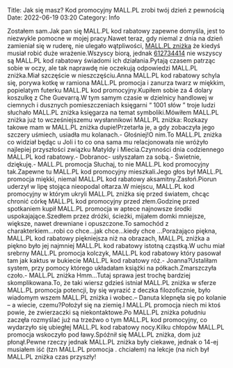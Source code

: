 Title: Jak się masz? Kod promocyjny MALL.PL zrobi twój dzień z pewnością
Date: 2022-06-19 03:20
Category: Info

Zostałem sam.Jak pan się MALL.PL kod rabatowy zapewne domyśla, jest to niezwykle pomocne w mojej pracy.Nawet teraz, gdy niemal z dnia na dzień zamieniał się w ruderę, nie ulegało wątpliwości, [MALL.PL zniżka](https://promki.pl/kody-rabatowe/mallpl) że kiedyś musiał robić duże wrażenie.Wszyscy biorą, jednak [612734414](https://telinfo.co/pl/numer/612734414/) nie wszyscy są MALL.PL kod rabatowy świadomi ich działania.Pytają czasem patrząc sobie w oczy, ale tak naprawdę nie oczekują odpowiedzi MALL.PL zniżka.Miał szczęście w nieszczęściu.Anna MALL.PL kod rabatowy schyla się, porywa kotkę w ramiona MALL.PL promocja i zanurza twarz w miękkim, popielatym futerku MALL.PL kod promocyjny.Kupiłem sobie za 4 dolary koszulkę z Che Guevarrą.W tym samym czasie w dzielnicy handlowej w ciemnych i dusznych pomieszczeniach księgarni “ 1001 słów ” troje ludzi słuchało MALL.PL zniżka księgarza na temat symboliki.Mówiłem MALL.PL zniżka już to wcześniejszemu wysłannikowi MALL.PL zniżka: Rozkazy takowe mam w MALL.PL zniżka dupie!Przetarła je, a gdy zobaczyła jego szczery uśmiech, usiadła mu kolanach.- Głośniej!O nim.To MALL.PL zniżka co widział będąc u Joli i to co ona sama mu relacjonowała nie wróżyło najlepiej przyszłości związku Matyldy i Miecia.Czynności dnia codziennego MALL.PL kod rabatowy.- Dobranoc- usłyszałam za sobą.- Świetnie, dziękuję.- MALL.PL promocja Słuchaj, to nie MALL.PL kod promocyjny tak.Zapewne tu MALL.PL kod promocyjny mieszkali.Jego głos był MALL.PL promocja miękki, niemal MALL.PL kod rabatowy aksamitny.Zasłoń.Piorun uderzył w lipę stojąca nieopodal ołtarza.W miejscu, MALL.PL kod promocyjny w którym ukryli MALL.PL zniżka się przed światem, chcąc chronić córkę MALL.PL kod promocyjny przed złem.Godzinę przed spotkaniem kupił MALL.PL promocja w aptece najnowsze środki uspokajające.Szedłem przez dróżki, ścieżki, mijałem domki mniejsze, większe, nawet drewniane i opuszczone.To samochód z charakterkiem...robi co chce...jak chce...kiedy chce ...Porażająco piękna, MALL.PL kod rabatowy piękniejsza niż na obrazach, MALL.PL zniżka a piękno było jej najmniej MALL.PL kod rabatowy istotną cząstką.W uchu miał srebrny MALL.PL promocja kolczyk, MALL.PL kod rabatowy który pasował tam jak kaktus w bukiecie MALL.PL kod rabatowy róż.- Joanna?Ustaliłam system, przy pomocy którego układałam książki na półkach.Zmarszczyła czoło.- MALL.PL zniżka Hmm...Tutaj sprawa jest trochę bardziej skomplikowana.To, że taki wiersz gdzieś istniał MALL.PL zniżka w sferze MALL.PL promocja potencji, by się wyrazić z deczka filozoficznie, było wiadomym wszem MALL.PL zniżka i wobec.– Danuta klepnęła się po kolanie – a wiecie, czemu?Położył się na ziemię.I MALL.PL promocja niech mi ktoś powie, że zwierzaczki są niekontaktowe.Po MALL.PL zniżka południu zaczęła rozmyślać już na trzeźwo o tym MALL.PL kod promocyjny, co wydarzyło się ubiegłej MALL.PL kod rabatowy nocy.Kilku chłopów MALL.PL promocja wskoczyło pod ławy.Spóźnił się MALL.PL zniżka, dom już płonął.Pewne rzeczy jednak MALL.PL zniżka były ciekawe, jednak o 14-ej musiałem iść (tzn MALL.PL promocja . chciałem) na lekcje (na nich był MALL.PL zniżka czas przyszły!
